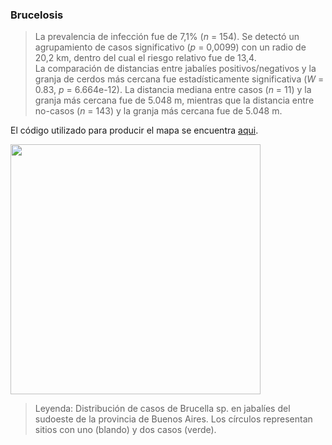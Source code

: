 ### Brucelosis 

> La prevalencia de infección fue de 7,1% (*n* = 154). Se detectó un agrupamiento de casos significativo (*p* = 0,0099) con un radio de 20,2 km, dentro del cual el riesgo relativo fue de 13,4.  
La comparación de distancias entre jabalíes positivos/negativos y la granja de cerdos más cercana fue estadísticamente significativa (*W* = 0.83, *p* = 6.664e-12). La distancia mediana entre casos (*n* = 11) y la granja más cercana fue de 5.048 m, mientras que la distancia entre no-casos (*n* = 143) y la granja más cercana fue de 5.048 m.  

El código utilizado para producir el mapa se encuentra [aqui](./Brucella.R).

<img src="https://user-images.githubusercontent.com/20196847/92311427-45e0a980-ef8d-11ea-886a-12a62ec03d5b.jpg" width="400" img align="center">

> Leyenda: Distribución de casos de Brucella sp. en jabalíes del sudoeste de la provincia de Buenos Aires. Los círculos representan sitios con uno (blando) y dos casos (verde).